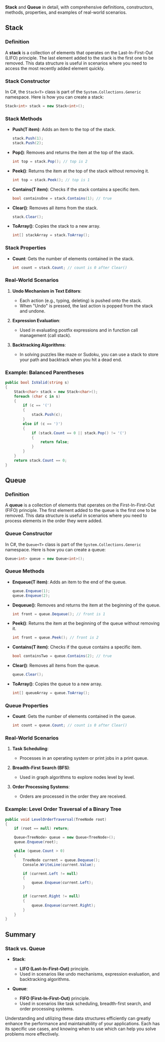 **Stack** and **Queue** in detail, with comprehensive definitions, constructors, methods, properties, and examples of real-world scenarios.

## Stack

### Definition
A **stack** is a collection of elements that operates on the Last-In-First-Out (LIFO) principle. The last element added to the stack is the first one to be removed. This data structure is useful in scenarios where you need to access the most recently added element quickly.

### Stack Constructor
In C#, the `Stack<T>` class is part of the `System.Collections.Generic` namespace. Here is how you can create a stack:
```csharp
Stack<int> stack = new Stack<int>();
```

### Stack Methods

- **Push(T item)**: Adds an item to the top of the stack.
  ```csharp
  stack.Push(1);
  stack.Push(2);
  ```

- **Pop()**: Removes and returns the item at the top of the stack.
  ```csharp
  int top = stack.Pop(); // top is 2
  ```

- **Peek()**: Returns the item at the top of the stack without removing it.
  ```csharp
  int top = stack.Peek(); // top is 1
  ```

- **Contains(T item)**: Checks if the stack contains a specific item.
  ```csharp
  bool containsOne = stack.Contains(1); // true
  ```

- **Clear()**: Removes all items from the stack.
  ```csharp
  stack.Clear();
  ```

- **ToArray()**: Copies the stack to a new array.
  ```csharp
  int[] stackArray = stack.ToArray();
  ```

### Stack Properties

- **Count**: Gets the number of elements contained in the stack.
  ```csharp
  int count = stack.Count; // count is 0 after Clear()
  ```

### Real-World Scenarios

1. **Undo Mechanism in Text Editors**:
   - Each action (e.g., typing, deleting) is pushed onto the stack.
   - When "Undo" is pressed, the last action is popped from the stack and undone.

2. **Expression Evaluation**:
   - Used in evaluating postfix expressions and in function call management (call stack).

3. **Backtracking Algorithms**:
   - In solving puzzles like maze or Sudoku, you can use a stack to store your path and backtrack when you hit a dead end.

### Example: Balanced Parentheses
```csharp
public bool IsValid(string s)
{
    Stack<char> stack = new Stack<char>();
    foreach (char c in s)
    {
        if (c == '(')
        {
            stack.Push(c);
        }
        else if (c == ')')
        {
            if (stack.Count == 0 || stack.Pop() != '(')
            {
                return false;
            }
        }
    }
    return stack.Count == 0;
}
```

## Queue

### Definition
A **queue** is a collection of elements that operates on the First-In-First-Out (FIFO) principle. The first element added to the queue is the first one to be removed. This data structure is useful in scenarios where you need to process elements in the order they were added.

### Queue Constructor
In C#, the `Queue<T>` class is part of the `System.Collections.Generic` namespace. Here is how you can create a queue:
```csharp
Queue<int> queue = new Queue<int>();
```

### Queue Methods

- **Enqueue(T item)**: Adds an item to the end of the queue.
  ```csharp
  queue.Enqueue(1);
  queue.Enqueue(2);
  ```

- **Dequeue()**: Removes and returns the item at the beginning of the queue.
  ```csharp
  int front = queue.Dequeue(); // front is 1
  ```

- **Peek()**: Returns the item at the beginning of the queue without removing it.
  ```csharp
  int front = queue.Peek(); // front is 2
  ```

- **Contains(T item)**: Checks if the queue contains a specific item.
  ```csharp
  bool containsTwo = queue.Contains(2); // true
  ```

- **Clear()**: Removes all items from the queue.
  ```csharp
  queue.Clear();
  ```

- **ToArray()**: Copies the queue to a new array.
  ```csharp
  int[] queueArray = queue.ToArray();
  ```

### Queue Properties

- **Count**: Gets the number of elements contained in the queue.
  ```csharp
  int count = queue.Count; // count is 0 after Clear()
  ```

### Real-World Scenarios

1. **Task Scheduling**:
   - Processes in an operating system or print jobs in a print queue.

2. **Breadth-First Search (BFS)**:
   - Used in graph algorithms to explore nodes level by level.

3. **Order Processing Systems**:
   - Orders are processed in the order they are received.

### Example: Level Order Traversal of a Binary Tree
```csharp
public void LevelOrderTraversal(TreeNode root)
{
    if (root == null) return;

    Queue<TreeNode> queue = new Queue<TreeNode>();
    queue.Enqueue(root);

    while (queue.Count > 0)
    {
        TreeNode current = queue.Dequeue();
        Console.WriteLine(current.Value);

        if (current.Left != null)
        {
            queue.Enqueue(current.Left);
        }

        if (current.Right != null)
        {
            queue.Enqueue(current.Right);
        }
    }
}
```

## Summary

### Stack vs. Queue

- **Stack**: 
  - **LIFO (Last-In-First-Out)** principle.
  - Used in scenarios like undo mechanisms, expression evaluation, and backtracking algorithms.

- **Queue**: 
  - **FIFO (First-In-First-Out)** principle.
  - Used in scenarios like task scheduling, breadth-first search, and order processing systems.

Understanding and utilizing these data structures efficiently can greatly enhance the performance and maintainability of your applications. Each has its specific use cases, and knowing when to use which can help you solve problems more effectively.